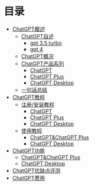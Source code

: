 # 目录
- [ChatGPT概述]()
  - [ChatGPT自述]()
    - [gpt 3.5 turbo]()
    - [gpt 4]()
  - [ChatGPT概况]()
  - [ChatGPT产品系列]()
    - [ChatGPT]()
    - [ChatGPT Plus]()
    - [ChatGPT Desktop]()
  - [一句话总结]()
- [ChatGPT教程]()
  - [注册/安装教程]()
    - [ChatGPT]()
    - [ChatGPT Plus]()
    - [ChatGPT Desktop]()
  - [使用教程]()
    - [ChatGPT&ChatGPT Plus]()
    - [ChatGPT Desktop]()
- [ChatGPT功能]()
  - [ChatGPT&ChatGPT Plus]()
  - [ChatGPT Desktop]()
- [ChatGPT优缺点评测]()
- [ChatGPT费用]()